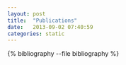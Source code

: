 ```yaml
---
layout: post
title:  "Publications"
date:   2013-09-02 07:40:59
categories: static
---
```


{% bibliography --file bibliography %}
